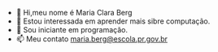 - 👋 Hi,meu nome é Maria Clara Berg
- 👀 Estou interessada em aprender mais sibre computação.
- 🌱 Sou iniciante em programação.
- 📫 Meu contato maria.berg@escola.pr.gov.br

<!---
maria2096/maria2096 is a ✨ special ✨ repository because its `README.md` (this file) appears on your GitHub profile.
You can click the Preview link to take a look at your changes.
--->
